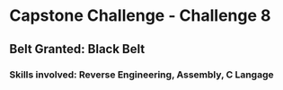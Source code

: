 # Capstone Challenge - Challenge 8

## Belt Granted: Black Belt
### Skills involved: Reverse Engineering, Assembly, C Langage
